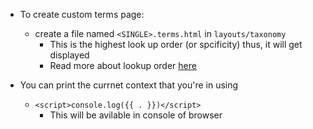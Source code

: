 - To create custom terms page:
  - create a file named `<SINGLE>.terms.html` in `layouts/taxonomy`
    - This is the highest look up order (or spcificity) thus, it will get displayed
    - Read more about lookup order [here](https://gohugobrasil.netlify.com/templates/taxonomy-templates/)

- You can print the currnet context that you're in using
  - ``<script>console.log({{ . }})</script>``
    - This will be avilable in console of browser